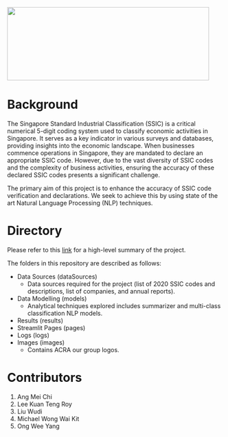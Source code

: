 <img src="https://github.com/yorwel/ssicsync/blob/main/images/group_logo.png" width="470" height="170">

# Background
The Singapore Standard Industrial Classification (SSIC) is a critical numerical 5-digit coding system used to classify economic activities in Singapore. It serves as a key indicator in various surveys and databases, providing insights into the economic landscape. When businesses commence operations in Singapore, they are mandated to declare an appropriate SSIC code. However, due to the vast diversity of SSIC codes and the complexity of business activities, ensuring the accuracy of these declared SSIC codes presents a significant challenge.

The primary aim of this project is to enhance the accuracy of SSIC code verification and declarations. We seek to achieve this by using state of the art Natural Language Processing (NLP) techniques.

# Directory

Please refer to this [link](https://github.com/Michaelwwk/appStoreAnalytics/blob/main/projectSummary.pdf) for a high-level summary of the project.

The folders in this repository are described as follows:

- Data Sources (dataSources)
  - Data sources required for the project (list of 2020 SSIC codes and descriptions, list of companies, and annual reports).
- Data Modelling (models)
  - Analytical techniques explored includes summarizer and multi-class classification NLP models.
- Results (results)
- Streamlit Pages (pages)
- Logs (logs)
- Images (images)
  - Contains ACRA our group logos.
 
# Contributors
1. Ang Mei Chi
2. Lee Kuan Teng Roy
3. Liu Wudi
4. Michael Wong Wai Kit
5. Ong Wee Yang